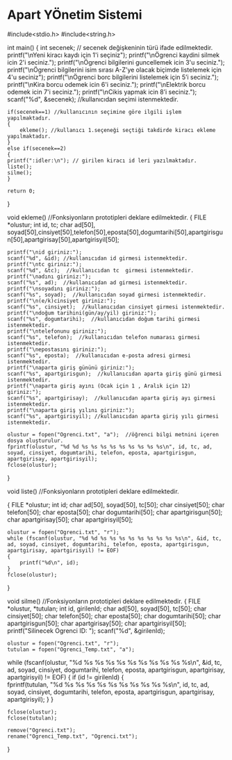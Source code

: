 # Apart YÖnetim Sistemi
#include<stdio.h>
#include<string.h>

int main()
{
    int secenek; // secenek değişkeninin türü ifade edilmektedir.
    printf("\nYeni kiracı kaydı için 1'i seçiniz");
    printf("\nÖgrenci kaydini silmek icin 2'i seciniz.");
    printf("\nÖgrenci bilgilerini guncellemek icin 3'u seciniz.");
    printf("\nÖgrenci bilgilerini isim sırası A-Z’ye olacak biçimde listelemek için 4'u seciniz");
    printf("\nÖgrenci borc bilgilerini listelemek için 5’i seciniz.");
    printf("\nKira borcu odemek icin 6'i seciniz.");
    printf("\nElektrik borcu odemek icin 7'i seciniz.");
    printf("\nCikis yapmak icin 8’i seciniz.");
    scanf("%d", &secenek); //kullanıcıdan seçimi istenmektedir.
    
    if(secenek==1) //kullanıcının seçimine göre ilgili işlem yapılmaktadır.
    {
        ekleme(); //kullanıcı 1.seçeneği seçtiği takdirde kiracı ekleme yapılmaktadır.
    }
    else if(secenek==2)
    {
    printf(":idler:\n"); // girilen kiracı id leri yazılmaktadır.
    liste();
    silme();
    }
    
    return 0;
}

void ekleme() //Fonksiyonların prototipleri deklare edilmektedir.
{
    FILE *olustur;
    int id, tc;
    char ad[50], soyad[50],cinsiyet[50],telefon[50],eposta[50],dogumtarihi[50],apartgirisgun[50],apartgirisay[50],apartgirisyil[50];

    printf("\nid giriniz:");
    scanf("%d", &id); //kullanıcıdan id girmesi istenmektedir.
    printf("\ntc giriniz:");
    scanf("%d", &tc);  //kullanıcıdan tc  girmesi istenmektedir.
    printf("\nadını giriniz:");
    scanf("%s", ad);  //kullanıcıdan ad girmesi istenmektedir.
    printf("\nsoyadını giriniz:");
    scanf("%s", soyad);  //kullanıcıdan soyad girmesi istenmektedir.
    printf("\n(e/k)cinsiyet giriniz:");
    scanf("%s", cinsiyet);  //kullanıcıdan cinsiyet girmesi istenmektedir.
    printf("\ndoğum tarihini(gün/ay/yil) giriniz:");
    scanf("%s", dogumtarihi);  //kullanıcıdan doğum tarihi girmesi istenmektedir.
    printf("\ntelefonunu giriniz:");
    scanf("%s", telefon);  //kullanıcıdan telefon numarası girmesi istenmektedir.
    printf("\nepostasını giriniz:");
    scanf("%s", eposta);  //kullanıcıdan e-posta adresi girmesi istenmektedir.
    printf("\naparta giriş gününü giriniz:");
    scanf("%s", apartgirisgun);  //kullanıcıdan aparta giriş günü girmesi istenmektedir.
    printf("\naparta giriş ayını (Ocak için 1 , Aralık için 12) giriniz:");
    scanf("%s", apartgirisay);  //kullanıcıdan aparta giriş ayı girmesi istenmektedir.
    printf("\naparta giriş yılını giriniz:");
    scanf("%s", apartgirisyil); //kullanıcıdan aparta giriş yılı girmesi istenmektedir.

    olustur = fopen("Ogrenci.txt", "a");  //öğrenci bilgi metnini içeren dosya oluşturulur.               
    fprintf(olustur, "%d %d %s %s %s %s %s %s %s %s %s\n", id, tc, ad, soyad, cinsiyet, dogumtarihi, telefon, eposta, apartgirisgun, apartgirisay, apartgirisyil);
    fclose(olustur);                                    
}


void liste() //Fonksiyonların prototipleri deklare edilmektedir.

{
    FILE *olustur;
    int id;
    char ad[50], soyad[50], tc[50];
    char cinsiyet[50];
    char telefon[50];
    char eposta[50];
    char dogumtarihi[50];
    char apartgirisgun[50];
    char apartgirisay[50];
    char apartgirisyil[50];

    olustur = fopen("Ogrenci.txt", "r"); 
    while (fscanf(olustur, "%d %d %s %s %s %s %s %s %s %s %s\n", &id, tc, ad, soyad, cinsiyet, dogumtarihi, telefon, eposta, apartgirisgun, apartgirisay, apartgirisyil) != EOF)
    {                       
        printf("%d\n", id); 
    }
    fclose(olustur); 
}


void silme() //Fonksiyonların prototipleri deklare edilmektedir.
{
    FILE *olustur, *tutulan;
    int id, girilenId;
    char ad[50], soyad[50], tc[50];
    char cinsiyet[50];
    char telefon[50];
    char eposta[50];
    char dogumtarihi[50];
    char apartgirisgun[50];
    char apartgirisay[50];
    char apartgirisyil[50];
    printf("Silinecek Ogrenci ID: ");
    scanf("%d", &girilenId);

    olustur = fopen("Ogrenci.txt", "r");        
    tutulan = fopen("Ogrenci_Temp.txt", "a"); 

    
   while (fscanf(olustur, "%d %s %s %s %s %s %s %s %s %s %s\n", &id, tc, ad, soyad, cinsiyet, dogumtarihi, telefon, eposta, apartgirisgun, apartgirisay, apartgirisyil) != EOF)
    {
        if (id != girilenId) 
        {                                                    
            fprintf(tutulan, "%d %s %s %s %s %s %s %s %s %s %s\n", id, tc, ad, soyad, cinsiyet, dogumtarihi, telefon, eposta, apartgirisgun, apartgirisay, apartgirisyil); 
        }
    }

    fclose(olustur); 
    fclose(tutulan);

    remove("Ogrenci.txt");                     
    rename("Ogrenci_Temp.txt", "Ogrenci.txt"); 
}
